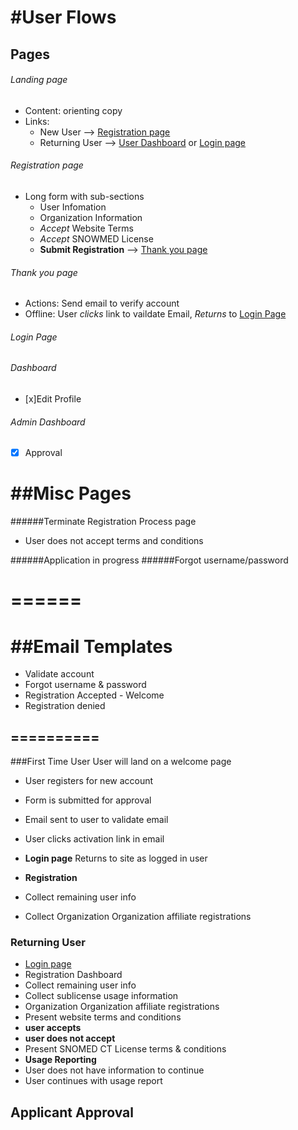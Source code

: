 
#User Flows
======

## Pages

###### Landing page
- Content: orienting copy
- Links: 
    - New User --> [Registration page](#registration-page)
    - Returning User --> [User Dashboard](#user-dashboard) or [Login page](#login-page)

###### Registration page
- Long form with sub-sections
    - User Infomation
    - Organization Information
    - *Accept* Website Terms 
    - *Accept* SNOWMED License
    - **Submit Registration** --> [Thank you page](#thank-you-page)

###### Thank you page
- Actions: Send email to verify account
- Offline: User *clicks* link to vaildate Email, *Returns* to [Login Page](#login-page)

###### Login Page
   
###### Dashboard
   - [x]Edit Profile

###### Admin Dashboard
  - [x] Approval
  

##Misc Pages
======

######Terminate Registration Process page
* User does not accept terms and conditions

######Application in progress
######Forgot username/password

======
======

##Email Templates
======
* Validate account
* Forgot username & password
* Registration Accepted - Welcome 
* Registration denied


==========
----------
###First Time User
User will land on a welcome page
* User registers for new account
* Form is submitted for approval
* Email sent to user to validate email 
* User clicks activation link in email 

*  **Login page**
Returns to site as logged in user

* **Registration**
* Collect remaining user info 
* Collect Organization Organization affiliate registrations  

### Returning User

* [Login page](#login-page)
* Registration Dashboard
* Collect remaining user info 
* Collect sublicense usage information
* Organization Organization affiliate registrations  
* Present website terms and conditions
* **user accepts**
* **user does not accept**
* Present SNOMED CT License terms & conditions
*  **Usage Reporting**
* User does not have information to continue
* User continues with usage report

## Applicant Approval




